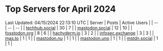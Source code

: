 # Top Servers for April 2024
Last Updated: 04/15/2024 22:13:10 UTC
| Server | Posts | Active Users |
| -- | -- | -- |
| [techhub.social](https://techhub.social/tags/PowerShell) | 30 | 7 |
| [mastodon.social](https://mastodon.social/tags/PowerShell) | 12 | 10 |
| [fosstodon.org](https://fosstodon.org/tags/PowerShell) | 8 | 6 |
| [hachyderm.io](https://hachyderm.io/tags/PowerShell) | 3 | 2 |
| [infosec.exchange](https://infosec.exchange/tags/PowerShell) | 3 | 3 |
| [mas.to](https://mas.to/tags/PowerShell) | 1 | 1 |
| [mastodon.nu](https://mastodon.nu/tags/PowerShell) | 1 | 1 |
| [mastodon.uno](https://mastodon.uno/tags/PowerShell) | 1 | 1 |
| [mstdn.social](https://mstdn.social/tags/PowerShell) | 1 | 1 |
